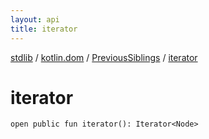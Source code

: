 ```yaml
---
layout: api
title: iterator
---
```

[stdlib](../../index.md) / [kotlin.dom](../index.md) / [PreviousSiblings](index.md) / [iterator](iterator.md)

# iterator

```
open public fun iterator(): Iterator<Node>
```
